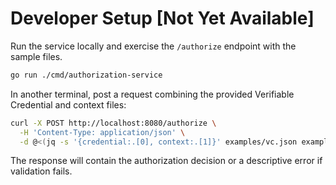 # Developer Setup [Not Yet Available]

Run the service locally and exercise the `/authorize` endpoint with the sample files.

```bash
go run ./cmd/authorization-service
```

In another terminal, post a request combining the provided Verifiable Credential and context files:

```bash
curl -X POST http://localhost:8080/authorize \
  -H 'Content-Type: application/json' \
  -d @<(jq -s '{credential:.[0], context:.[1]}' examples/vc.json examples/context.json)
```

The response will contain the authorization decision or a descriptive error if validation fails.
